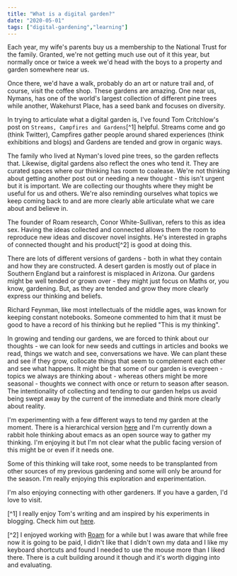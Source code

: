 ```yaml
---
title: "What is a digital garden?"
date: "2020-05-01"
tags: ["digital-gardening","learning"]
---
```


Each year, my wife's parents buy us a membership to the National Trust for the family. Granted, we're not getting much use out of it this year, but normally once or twice a week we'd head with the boys to a property and garden somewhere near us.

Once there, we'd have a walk, probably do an art or nature trail and, of course, visit the coffee shop. These gardens are amazing. One near us, Nymans, has one of the world's largest collection of different pine trees while another, Wakehurst Place, has a seed bank and focuses on diversity.

In trying to articulate what a digital garden is, I've found Tom Critchlow's post on `Streams, Campfires and Gardens`\[^1\] helpful. Streams come and go (think Twitter), Campfires gather people around shared experiences (think exhibitions and blogs) and Gardens are tended and grow in organic ways.

The family who lived at Nyman's loved pine trees, so the garden reflects that. Likewise, digital gardens also reflect the ones who tend it. They are curated spaces where our thinking has room to coalease. We're not thinking about getting another post out or needing a new thought - this isn't urgent but it is important. We are collecting our thoughts where they might be useful for us and others. We're also reminding ourselves what topics we keep coming back to and are more clearly able articulate what we care about and believe in.

The founder of Roam research, Conor White-Sullivan, refers to this as idea sex. Having the ideas collected and connected allows them the room to reproduce new ideas and discover novel insights. He's interested in graphs of connected thought and his product\[^2\] is good at doing this.

There are lots of different versions of gardens - both in what they contain and how they are constructed. A desert garden is mostly out of place in Southern England but a rainforest is misplaced in Arizona. Our gardens might be well tended or grown over - they might just focus on Maths or, you know, gardening. But, as they are tended and grow they more clearly express our thinking and beliefs.

Richard Feynman, like most intellectuals of the middle ages, was known for keeping constant notebooks. Someone commented to him that it must be good to have a record of his thinking but he replied "This is my thinking".

In growing and tending our gardens, we are forced to think about our thoughts - we can look for new seeds and cuttings in articles and books we read, things we watch and see, conversations we have. We can plant these and see if they grow, collocate things that seem to complement each other and see what happens. It might be that some of our garden is evergreen - topics we always are thinking about - whereas others might be more seasonal - thoughts we connect with once or return to season after season. The intentionality of collecting and tending to our garden helps us avoid being swept away by the current of the immediate and think more clearly about reality.

I'm experimenting with a few different ways to tend my garden at the moment. There is a hierarchical version [here](/wikinow) and I'm currently down a rabbit hole thinking about emacs as an open source way to gather my thinking. I'm enjoying it but I'm not clear what the public facing version of this might be or even if it needs one.

Some of this thinking will take root, some needs to be transplanted from other sources of my previous gardening and some will only be around for the season. I'm really enjoying this exploration and experimentation.

I'm also enjoying connecting with other gardeners. If you have a garden, I'd love to visit.

\[^1\] I really enjoy Tom's writing and am inspired by his experiments in blogging. Check him out [here](https://tomcritchlow.com/).

\[^2\] I enjoyed working with [Roam](https://www.roamresearch.com) for a while but I was aware that while free now it is going to be paid, I didn't like that I didn't own my data and I like my keyboard shortcuts and found I needed to use the mouse more than I liked there. There is a cult building around it though and it's worth digging into and evaluating.
